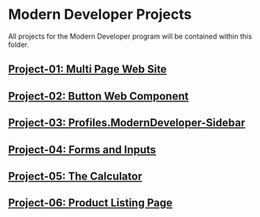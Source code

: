 # Modern Developer Projects
All projects for the Modern Developer program will be contained within this folder.

## [Project-01: Multi Page Web Site](index.html)
## [Project-02: Button Web Component](01-Button-Web-Component)
## [Project-03: Profiles.ModernDeveloper-Sidebar](02-Profiles-ModernDeveloper-Sidebar)
## [Project-04: Forms and Inputs](03-Forms-and-Inputs)
## [Project-05: The Calculator](04-Calculator)
## [Project-06: Product Listing Page](05-Product-Listing-Page)

